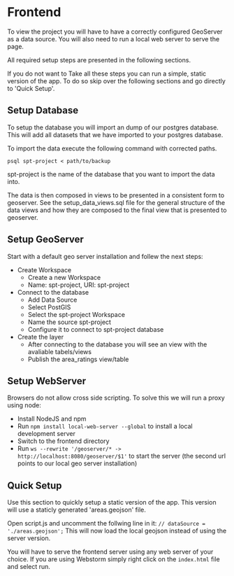 # Frontend

To view the project you will have to have a correctly configured GeoServer as a data source.
You will also need to run a local web server to serve the page.


All required setup steps are presented in the following sections.


If you do not want to Take all these steps you can run a simple, static version of the app.
To do so skip over the following sections and go directly to 'Quick Setup'.

## Setup Database

To setup the database you will import an dump of our postgres database.
This will add all datasets that we have imported to your postgres database.

To import the data execute the following command with corrected paths.

`psql spt-project < path/to/backup`

spt-project is the name of the database that you want to import the data into.

The data is then composed in views to be presented in a consistent form to geoserver.
See the setup_data_views.sql file for the general structure of the data views and how
they are composed to the final view that is presented to geoserver.

## Setup GeoServer

Start with a default geo server installation and follew the next steps:
- Create Workspace
  - Create a new Workspace
  - Name: spt-project, URI: spt-project
- Connect to the database
  - Add Data Source
  - Select PostGIS
  - Select the spt-project Workspace
  - Name the source spt-project
  - Configure it to connect to spt-project database
- Create the layer
  - After connecting to the database you will see an view with the avaliable tabels/views
  - Publish the area_ratings view/table

## Setup WebServer

Browsers do not allow cross side scripting. To solve this we will run a proxy using node:
- Install NodeJS and npm
- Run `npm install local-web-server --global` to install a local development server
- Switch to the frontend directory
- Run `ws --rewrite '/geoserver/* -> http://localhost:8080/geoserver/$1'` to start the server
   (the second url points to our local geo server installation)


## Quick Setup

Use this section to quickly setup a static version of the app.
This version will use a staticly generated 'areas.geojson' file.

Open script.js and uncomment the follwing line in it:
`// dataSource = './areas.geojson';`
This will now load the local geojson instead of using the server version.

You will have to serve the frontend server using any web server of your choice.
If you are using Webstorm simply right click on the `index.html` file and select run.
